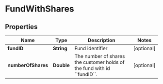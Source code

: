 
# FundWithShares

## Properties
Name | Type | Description | Notes
------------ | ------------- | ------------- | -------------
**fundID** | **String** | Fund identifier |  [optional]
**numberOfShares** | **Double** | The number of shares the customer holds of the fund with id &#x60;&#x60;fundID&#x60;&#x60;. |  [optional]



